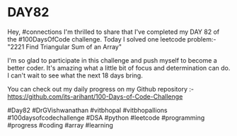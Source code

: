# DAY82
Hey, #connections I'm thrilled to share that I've completed my DAY 82 of the #100DaysOfCode challenge. Today I solved one leetcode problem:- "2221 Find Triangular Sum of an Array"

I'm so glad to participate in this challenge and push myself to become a better coder. It's amazing what a little bit of focus and determination can do. I can't wait to see what the next 18 days bring.

You can check out my daily progress on my Github repository :- https://github.com/its-arihant/100-Days-of-Code-Challenge

#Day82 #DrGVishwanathan #vitbhopal #vitbhopallions #100daysofcodechallenge #DSA #python #leetcode #programming #progress #coding #array #learning 